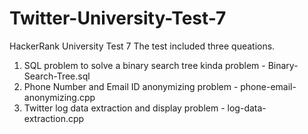 # Twitter-University-Test-7
HackerRank University Test 7
The test included three queations.
1) SQL problem to solve a binary search tree kinda problem - Binary-Search-Tree.sql
2) Phone Number and Email ID anonymizing problem - phone-email-anonymizing.cpp
3) Twitter log data extraction and display problem - log-data-extraction.cpp
